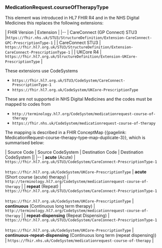 ### MedicationRequest.courseOfTherapyType

This element was introduced in HL7 FHIR R4 and in the NHS Digital Medicines this replaces the following extensions:

| FHIR Version | Extension |
|--
| CareConnect (GP Connect) STU3 |`https://fhir.nhs.uk/STU3/StructureDefinition/Extension-CareConnect-GPC-PrescriptionType-1` |
| CareConnect STU3 | `https://fhir.hl7.org.uk/STU3/StructureDefinition/Extension-CareConnect-PrescriptionType-1` |
| UKCore R4 | `https://fhir.hl7.org.uk/StructureDefinition/Extension-UKCore-PrescriptionType` |

These extensions use CodeSystems

- `https://fhir.hl7.org.uk/STU3/CodeSystem/CareConnect-PrescriptionType-1`
- `https://fhir.hl7.org.uk/CodeSystem/UKCore-PrescriptionType`

These are not supported in NHS Digital Medicines and the codes must be mapped to codes from 
- `http://terminology.hl7.org/CodeSystem/medicationrequest-course-of-therapy` 
- `https://fhir.nhs.uk/CodeSystem/medicationrequest-course-of-therapy`

The mapping is described in a FHIR ConceptMap {{pagelink: MedicationRequest-course-therapy-type-map-duplicate-3}}, which is summarised below:

| Source Code | Source CodeSystem | Destination Code | Destination CodeSystem ||
|--
| **acute** (Acute)	| `https://fhir.hl7.org.uk/STU3/CodeSystem/CareConnect-PrescriptionType-1`<br><br> `https://fhir.hl7.org.uk/CodeSystem/UKCore-PrescriptionType` |	**acute** (Short course (acute) therapy) | `http://terminology.hl7.org/CodeSystem/medicationrequest-course-of-therapy`  |
| **repeat** (Repeat)	| `https://fhir.hl7.org.uk/STU3/CodeSystem/CareConnect-PrescriptionType-1`<br><br> `https://fhir.hl7.org.uk/CodeSystem/UKCore-PrescriptionType` |	**continuous** (Continuous long term therapy) | `http://terminology.hl7.org/CodeSystem/medicationrequest-course-of-therapy`  | 
| **repeat-dispensing** (Repeat Dispensing) | `https://fhir.hl7.org.uk/STU3/CodeSystem/CareConnect-PrescriptionType-1`<br><br> `https://fhir.hl7.org.uk/CodeSystem/UKCore-PrescriptionType`	|	**continuous-repeat-dispensing** (Continuous long term (repeat dispensing)) | `https://fhir.nhs.uk/CodeSystem/medicationrequest-course-of-therapy` |







